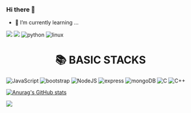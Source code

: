 ### Hi there 👋
- 🌱 I’m currently learning ... 

<img src="https://img.shields.io/badge/JAVA-007396?style=for-the-badge&logo=java&logoColor=white"> <img src="https://img.shields.io/badge/Spring-6DB33F?style=for-the-badge&logo=Spring&logoColor=white">
![python](https://img.shields.io/badge/Python-3766AB?style=for-the-badge&logo=Python&logoColor=white)
![linux](https://img.shields.io/badge/linux-FCC624?style=for-the-badge&logo=linux&logoColor=white)


<div align=center><h1>📚 BASIC STACKS</h1></div>

![JavaScript](https://img.shields.io/badge/javascript-%23323330.svg?style=for-the-badge&logo=javascript&logoColor=%23F7DF1E)
![bootstrap](https://img.shields.io/badge/bootstrap-7952B3?style=for-the-badge&logo=bootstrap&logoColor=white)
![NodeJS](https://img.shields.io/badge/node.js-6DA55F?style=for-the-badge&logo=node.js&logoColor=white)
![express](https://img.shields.io/badge/express-000000?style=for-the-badge&logo=express&logoColor=white)
![mongoDB](https://img.shields.io/badge/MongoDB-47A248?style=for-the-badge&logo=MongoDB&logoColor=white)
![C](https://img.shields.io/badge/c-%2300599C.svg?style=for-the-badge&logo=c&logoColor=white)
![C++](https://img.shields.io/badge/c++-%2300599C.svg?style=for-the-badge&logo=c%2B%2B&logoColor=white)




[![Anurag's GitHub stats](https://github-readme-stats.vercel.app/api?username=zittoooo&theme=midnight-purple)](https://github.com/anuraghazra/github-readme-stats)

<!-- [![jiholee's 42 stats](https://badge42.herokuapp.com/api/stats/jiholee?privacyEmail=true)](https://github.com/jiholee/badge42) -->

<img align='left' src="http://mazassumnida.wtf/api/v2/generate_badge?boj=wlxh">
<!--
**zittoooo/zittoooo** is a ✨ _special_ ✨ repository because its `README.md` (this file) appears on your GitHub profile.

Here are some ideas to get you started:

- 🔭 I’m currently working on ...
- 🌱 I’m currently learning ...
- 👯 I’m looking to collaborate on ...
- 🤔 I’m looking for help with ...
- 💬 Ask me about ...
- 📫 How to reach me: ...
- 😄 Pronouns: ...
- ⚡ Fun fact: ...
-->
